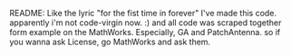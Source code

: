 README:
Like the lyric "for the fist time in forever" I've made this code. 
apparently i'm not code-virgin now. :)
and all code was scraped together form example on the MathWorks.
Especially, GA and PatchAntenna.
so if you wanna ask License, go MathWorks and ask them.
